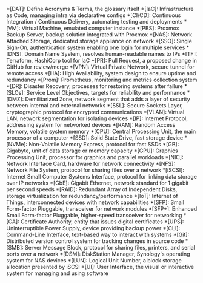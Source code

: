 

<!-- Shared abbreviations for hover tooltips across the site -->
*[DAT]: Define Acronyms & Terms, the glossary itself
*[IaC]: Infrastructure as Code, managing infra via declarative configs
*[CI/CD]: Continuous Integration / Continuous Delivery, automating testing and deployments
*[VM]: Virtual Machine, emulated computer instance
*[PBS]: Proxmox Backup Server, backup solution integrated with Proxmox
*[NAS]: Network Attached Storage, dedicated storage appliance on network
*[SSO]: Single Sign-On, authentication system enabling one login for multiple services
*[DNS]: Domain Name System, resolves human-readable names to IPs
*[TF]: Terraform, HashiCorp tool for IaC
*[PR]: Pull Request, a proposed change in GitHub for review/merge
*[VPN]: Virtual Private Network, secure tunnel for remote access
*[HA]: High Availability, system design to ensure uptime and redundancy
*[Prom]: Prometheus, monitoring and metrics collection system
*[DR]: Disaster Recovery, processes for restoring systems after failure
*[SLOs]: Service Level Objectives, targets for reliability and performance
*[DMZ]: Demilitarized Zone, network segment that adds a layer of security between internal and external networks
*[SSL]: Secure Sockets Layer, cryptographic protocol for encrypted communications
*[VLAN]: Virtual LAN, network segmentation for isolating devices
*[IP]: Internet Protocol, addressing system for networked devices
*[RAM]: Random Access Memory, volatile system memory
*[CPU]: Central Processing Unit, the main processor of a computer
*[SSD]: Solid State Drive, fast storage device
*[NVMe]: Non-Volatile Memory Express, protocol for fast SSDs
*[GB]: Gigabyte, unit of data storage or memory capacity
*[GPU]: Graphics Processing Unit, processor for graphics and parallel workloads
*[NIC]: Network Interface Card, hardware for network connectivity
*[NFS]: Network File System, protocol for sharing files over a network
*[iSCSI]: Internet Small Computer Systems Interface, protocol for linking data storage over IP networks
*[GbE]: Gigabit Ethernet, network standard for 1 gigabit per second speeds
*[RAID]: Redundant Array of Independent Disks, storage virtualization for redundancy/performance
*[IoT]: Internet of Things, interconnected devices with network capabilities
*[SFP]: Small Form-factor Pluggable, transceiver for network modules
*[SFP+]: Enhanced Small Form-factor Pluggable, higher-speed transceiver for networking
*[CA]: Certificate Authority, entity that issues digital certificates
*[UPS]: Uninterruptible Power Supply, device providing backup power
*[CLI]: Command-Line Interface, text-based way to interact with systems
*[Git]: Distributed version control system for tracking changes in source code
*[SMB]: Server Message Block, protocol for sharing files, printers, and serial ports over a network
*[DSM]: DiskStation Manager, Synology's operating system for NAS devices
*[LUN]: Logical Unit Number, a block storage allocation presented by iSCSI
*[UI]: User Interface, the visual or interactive system for managing and using software
